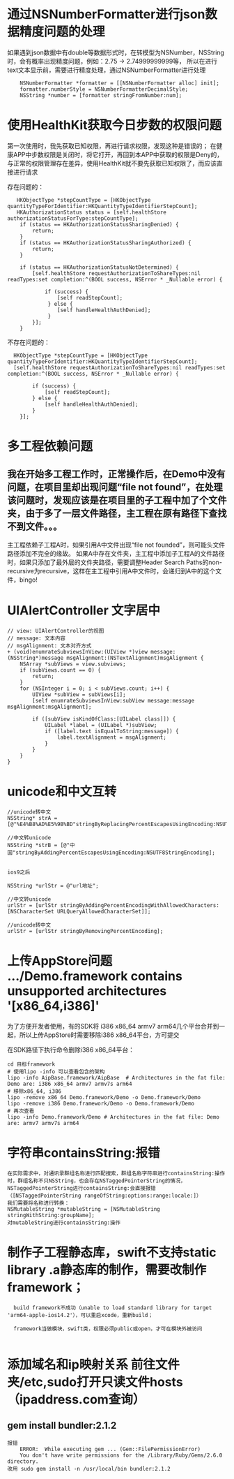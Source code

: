 # 通过NSNumberFormatter进行json数据精度问题的处理
  如果遇到json数据中有double等数据形式时，在转模型为NSNumber，NSString时，会有概率出现精度问题，例如：2.75 -> 2.74999999999等，
  所以在进行text文本显示前，需要进行精度处理，通过NSNumberFormatter进行处理
  ```
     NSNumberFormatter *formatter = [[NSNumberFormatter alloc] init];
     formatter.numberStyle = NSNumberFormatterDecimalStyle;
     NSString *number = [formatter stringFromNumber:num];
  ```

# 使用HealthKit获取今日步数的权限问题
  第一次使用时，我先获取已知权限，再进行请求权限，发现这种是错误的；
  在健康APP中步数权限是关闭时，将它打开，再回到本APP中获取的权限是Deny的，与正常的权限管理存在差异，使用HealthKit就不要先获取已知权限了，而应该直接进行请求
  
  存在问题的：
```
   HKObjectType *stepCountType = [HKObjectType quantityTypeForIdentifier:HKQuantityTypeIdentifierStepCount];
   HKAuthorizationStatus status = [self.healthStore authorizationStatusForType:stepCountType];
    if (status == HKAuthorizationStatusSharingDenied) {
        return;
    }
    if (status == HKAuthorizationStatusSharingAuthorized) {
        return;
    }
    
    if (status == HKAuthorizationStatusNotDetermined) {
        [self.healthStore requestAuthorizationToShareTypes:nil readTypes:set completion:^(BOOL success, NSError * _Nullable error) {
        
            if (success) {
                [self readStepCount];
             } else {
                [self handleHealthAuthDenied];
             }
        }];
    }
```

   不存在问题的：
```
  HKObjectType *stepCountType = [HKObjectType quantityTypeForIdentifier:HKQuantityTypeIdentifierStepCount];
  [self.healthStore requestAuthorizationToShareTypes:nil readTypes:set completion:^(BOOL success, NSError * _Nullable error) {
        
        if (success) {
            [self readStepCount];
        } else {
            [self handleHealthAuthDenied];
        }
    }];
```

# 多工程依赖问题
## 我在开始多工程工作时，正常操作后，在Demo中没有问题，在项目里却出现问题“file not found”，在处理该问题时，发现应该是在项目里的子工程中加了个文件夹，由于多了一层文件路径，主工程在原有路径下查找不到文件。。。
主工程依赖子工程A时，如果引用A中文件出现“file not founded”，则可能头文件路径添加不完全的缘故。
如果A中存在文件夹，主工程中添加子工程A的文件路径时，如果只添加了最外层的文件夹路径，需要调整Header Search Paths的non-recursive为recursive，这样在主工程中引用A中文件时，会递归到A中的这个文件，bingo!


# UIAlertController 文字居中
```
// view: UIAlertController的视图
// message: 文本内容
// msgAlignment: 文本对齐方式
+ (void)enumrateSubviewsInView:(UIView *)view message:(NSString*)message msgAlignment:(NSTextAlignment)msgAlignment {
    NSArray *subViews = view.subviews;
    if (subViews.count == 0) {
        return;
    }
    for (NSInteger i = 0; i < subViews.count; i++) {
        UIView *subView = subViews[i];
        [self enumrateSubviewsInView:subView message:message msgAlignment:msgAlignment];
        
        if ([subView isKindOfClass:[UILabel class]]) {
            UILabel *label = (UILabel *)subView;
            if ([label.text isEqualToString:message]) {
                label.textAlignment = msgAlignment;
            }
        }
    }
}
```
             
# unicode和中文互转
```
//unicode转中文
NSString* strA = [@"%E4%B8%AD%E5%9B%BD"stringByReplacingPercentEscapesUsingEncoding:NSUTF8StringEncoding];

//中文转unicode
NSString *strB = [@"中国"stringByAddingPercentEscapesUsingEncoding:NSUTF8StringEncoding];


ios9之后

NSString *urlStr = @"url地址";

//中文转unicode
urlStr = [urlStr stringByAddingPercentEncodingWithAllowedCharacters:[NSCharacterSet URLQueryAllowedCharacterSet]];

//unicode转中文
urlStr = [urlStr stringByRemovingPercentEncoding];
```


# 上传AppStore问题 .../Demo.framework contains unsupported architectures '[x86_64,i386]'
  为了方便开发者使用，有的SDK将 i386 x86_64 armv7 arm64几个平台合并到一起，所以上传AppStore时需要移除i386 x86_64平台，方可提交
  
  在SDK路径下执行命令删除i386 x86_64平台：
    
    cd 目标framework
    # 使用lipo -info 可以查看包含的架构
    lipo -info AipBase.framework/AipBase  # Architectures in the fat file: Demo are: i386 x86_64 armv7 armv7s arm64
    # 移除x86_64, i386
    lipo -remove x86_64 Demo.framework/Demo -o Demo.framework/Demo
    lipo -remove i386 Demo.framework/Demo -o Demo.framework/Demo
    # 再次查看
    lipo -info Demo.framework/Demo # Architectures in the fat file: Demo are: armv7 armv7s arm64
  



# 字符串containsString:报错
    在实际需求中，对通讯录群组名称进行匹配搜索，群组名称字符串进行containsString:操作时，群组名称不只NSString，也会存在NSTaggedPointerString的情况，NSTaggedPointerString进行containsString:会直接报错（[NSTaggedPointerString rangeOfString:options:range:locale:]）
    我们需要将名称进行转换：
    NSMutableString *mutableString = [NSMutableString stringWithString:groupName];
    对mutableString进行containsString:操作

# 制作子工程静态库，swift不支持static library .a静态库的制作，需要改制作framework；
```
  build framework不成功（unable to load standard library for target 'arm64-apple-ios14.2'），可以重启xcode，重新build；
  
  framework当做模块，swift类，权限必须public或open，才可在模块外被访问
  
```

# 添加域名和ip映射关系 前往文件夹/etc,sudo打开只读文件hosts（ipaddress.com查询）

## gem install bundler:2.1.2 
```
报错
    ERROR:  While executing gem ... (Gem::FilePermissionError)
    You don't have write permissions for the /Library/Ruby/Gems/2.6.0 directory.
改用 sudo gem install -n /usr/local/bin bundler:2.1.2 
```
    

